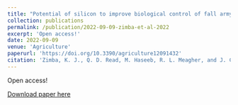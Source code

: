 ```yaml
---
title: "Potential of silicon to improve biological control of fall armyworm (*Spodoptera frugiperda*) on maize"
collection: publications
permalink: /publication/2022-09-09-zimba-et-al-2022
excerpt: 'Open access!'
date: 2022-09-09
venue: 'Agriculture'
paperurl: 'https://doi.org/10.3390/agriculture12091432'
citation: 'Zimba, K. J., Q. D. Read, M. Haseeb, R. L. Meagher, and J. C. Legaspi. 2022. Potential of silicon to improve biological control of fall armyworm (*Spodoptera frugiperda*) on maize. Agriculture 12:1432. DOI: 10.3390/agriculture12091432.'
---
```

Open access!

[Download paper here](https://doi.org/10.3390/agriculture12091432)
